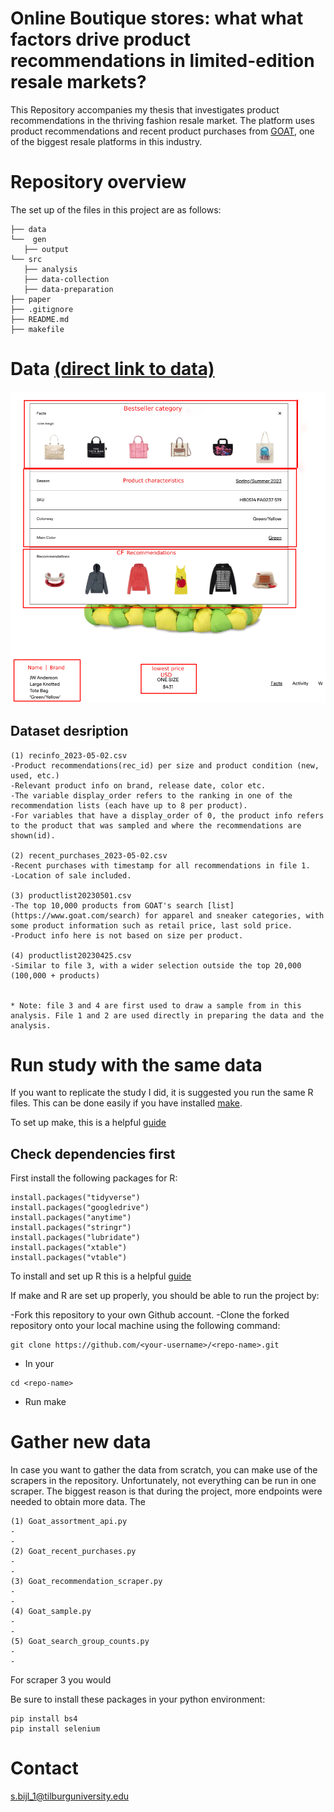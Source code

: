 # Online Boutique stores: what what factors drive product recommendations in limited-edition resale markets?

This Repository accompanies my thesis that investigates product recommendations in the thriving fashion resale market. The platform uses product recommendations and recent 
product purchases from [GOAT](https://www.goat.com/), one of the biggest resale platforms in this industry.

# Repository overview
The set up of the files in this project are as follows:
```
├── data
└──  gen
   ├── output
└── src
   ├── analysis
   ├── data-collection
   ├── data-preparation
├── paper
├── .gitignore
├── README.md
├── makefile

```

# Data [(direct link to data)](https://drive.google.com/drive/u/0/folders/1HfVG22n4h4il92tmDk6Abf5qtocoBxyZ)


![Product recommendations on GOAT](img/facts_example_2.png)


## Dataset desription

```
(1) recinfo_2023-05-02.csv
-Product recommendations(rec_id) per size and product condition (new, used, etc.)
-Relevant product info on brand, release date, color etc.
-The variable display_order refers to the ranking in one of the recommendation lists (each have up to 8 per product).
-For variables that have a display_order of 0, the product info refers to the product that was sampled and where the recommendations are shown(id).

(2) recent_purchases_2023-05-02.csv
-Recent purchases with timestamp for all recommendations in file 1.
-Location of sale included.

(3) productlist20230501.csv
-The top 10,000 products from GOAT's search [list](https://www.goat.com/search) for apparel and sneaker categories, with some product information such as retail price, last sold price.
-Product info here is not based on size per product.

(4) productlist20230425.csv
-Similar to file 3, with a wider selection outside the top 20,000 (100,000 + products)


* Note: file 3 and 4 are first used to draw a sample from in this analysis. File 1 and 2 are used directly in preparing the data and the analysis.
```


# Run study with the same data
If you want to replicate the study I did, it is suggested you run the same R files. This can be done easily if you have installed [make](https://gnuwin32.sourceforge.net/packages/make.htm).

To set up make, this is a helpful [guide](https://tilburgsciencehub.com/building-blocks/configure-your-computer/automation-and-workflows/make/)

## Check dependencies first

First install the following packages for R:
```
install.packages("tidyverse")
install.packages("googledrive")
install.packages("anytime")
install.packages("stringr")
install.packages("lubridate")
install.packages("xtable")
install.packages("vtable")
```
To install and set up R this is a helpful [guide](https://tilburgsciencehub.com/building-blocks/configure-your-computer/statistics-and-computation/r/)

If make and R are set up properly, you should be able to run the project by:

-Fork this repository to your own Github account.
-Clone the forked repository onto your local machine using the following command:
```
git clone https://github.com/<your-username>/<repo-name>.git
```
- In your 
```
cd <repo-name>
```
- Run make


# Gather new data
In case you want to gather the data from scratch, you can make use of the scrapers in the repository. Unfortunately, not everything can be run in one scraper. The biggest reason is that during the project, more endpoints were needed to obtain more data. The 


```
(1) Goat_assortment_api.py
-
-
(2) Goat_recent_purchases.py
-
-
(3) Goat_recommendation_scraper.py
-
-
(4) Goat_sample.py
-
-
(5) Goat_search_group_counts.py
-
-
```

For scraper 3 you would

Be sure to install these packages in your python environment:

```
pip install bs4
pip install selenium
```

# Contact
s.bijl_1@tilburguniversity.edu
